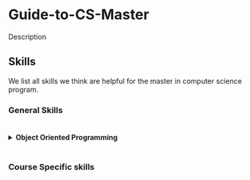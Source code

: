 # Guide-to-CS-Master

Description


## Skills

We list all skills we think are helpful for the master in computer science program.

### General Skills

<details>
<summary><h4 style="display:inline-block;">Object Oriented Programming</h4></summary>
Courses:
<ul>
<li> Test</li>
<li> 123</li>
</ul>
</details>

### Course Specific skills
